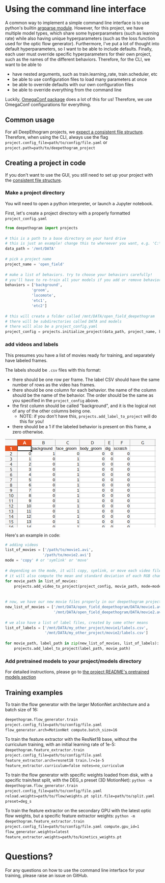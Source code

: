 # Using the command line interface

A common way to implement a simple command line interface is to use python's builtin [argparse module](https://docs.python.org/3/library/argparse.html).
However, for this project, we have multiple model types, which share some hyperparameters (such as learning rate) while also 
having unique hyperparameters (such as the loss function used for the optic flow generator). Furthermore, I've put a lot of 
thought into default hyperparameters, so I want to be able to include defaults. Finally, each user must override specific hyperparameters
for their own project, such as the names of the different behaviors. Therefore, for the CLI, we want to be able to 
* have nested arguments, such as train.learning_rate, train.scheduler, etc
* be able to use configuration files to load many parameters at once
* be able to override defaults with our own configuration files
* be able to override everything from the command line

Luckily, [OmegaConf package](https://omegaconf.readthedocs.io/en/2.0_branch/) does a lot of this for us! Therefore, we use OmegaConf configurations for everything.

## Common usage
For all DeepEthogram projects, we [expect a consistent file structure](file_structure.md). Therefore, when using the CLI, always use the flag
`project.config_file=path/to/config/file.yaml` or `project.path=path/to/deepethogram_project`

## Creating a project in code
If you don't want to use the GUI, you still need to set up your project with the [consistent file structure](file_structure.md). 


### Make a project directory
You will need to open a python interpreter, or launch a Jupyter notebook. 

First, let's create a project directory with a properly formatted `project_config.yaml`
```python
from deepethogram import projects

# this is a path to a base directory on your hard drive
# this is just an example! change this to whereever you want, e.g. 'C:\DATA\movies`
data_path = '/mnt/DATA'

# pick a project name
project_name = 'open_field'

# make a list of behaviors. try to choose your behaviors carefully! 
# you'll have to re-train all your models if you add or remove behaviors. 
behaviors = ['background', 
            'groom', 
            'locomote', 
            'etc1', 
            'etc2']

# this will create a folder called /mnt/DATA/open_field_deepethogram
# there will be subdirectories called DATA and models
# there will also be a project_config.yaml
project_config = projects.initialize_project(data_path, project_name, behaviors)
```

### add videos and labels

This presumes you have a list of movies ready for training, and separately have labeled frames. 

The labels should be `.csv` files with this format: 
* there should be one row per frame. The label CSV should have the same number of rows as the video has frames. 
* there should be one column for each behavior. the name of the column should be the name of the behavior. The order
should be the same as you specified in the `project_config` above. 
* the first column should be called "background", and it is the logical not of any of the other columns being one. 
  * NOTE: if you don't have this, `projects.add_label_to_project` will do this for you!
* there should be a 1 if the labeled behavior is present on this frame, a zero otherwise. 

![label format screenshot](images/label_format.png)

Here's an example in code: 

```python
# adding videos
list_of_movies = ['/path/to/movie1.avi', 
                 '/path/to/movie2.avi']
mode = 'copy' # or 'symlink' or 'move'

# depending on the mode, it will copy, symlink, or move each video file
# it will also compute the mean and standard deviation of each RGB channel
for movie_path in list_of_movies:
    projects.add_video_to_project(project_config, movie_path, mode=mode)


# now, we have our new movie files properly in our deepethogram project
new_list_of_movies = ['/mnt/DATA/open_field_deepethogram/DATA/movie1.avi', 
                      '/mnt/DATA/open_field_deepethogram/DATA/movie2.avi']

# we also have a list of label files, created by some other means
list_of_labels = ['/mnt/DATA/my_other_project/movie1/labels.csv', 
                  '/mnt/DATA/my_other_project/movie2/labels.csv']

for movie_path, label_path in zip(new_list_of_movies, list_of_labels):
    projects.add_label_to_project(label_path, movie_path)
```

### Add pretrained models to your project/models directory
For detailed instructions, please go to [the project README's pretrained models section](../README.md)

## Training examples
To train the flow generator with the larger MotionNet architecture and a batch size of 16: 

`deepethogram.flow_generator.train project.config_file=path/to/config/file.yaml flow_generator.arch=MotionNet compute.batch_size=16`

To train the feature extractor with the ResNet18 base, without the curriculum training, with an initial learning rate of 1e-5: 
`deepethogram.feature_extractor.train project.config_file=path/to/config/file.yaml feature_extractor.arch=resnet18 train.lr=1e-5 feature_extractor.curriculum=false notes=no_curriculum`

To train the flow generator with specific weights loaded from disk, with a specific train/test split, with the DEG_s preset (3D MotionNet): 
`python -m deepethogram.flow_generator.train project.config_file=path/to/config/file.yaml reload.weights=path/to/flow/weights.pt split.file=path/to/split.yaml preset=deg_s`

To train the feature extractor on the secondary GPU with the latest optic flow weights, but a specific feature extractor weights:
`python -m deepethogram.feature_extractor.train project.config_file=path/to/config/file.yaml compute.gpu_id=1 flow_generator.weights=latest feature_extractor.weights=path/to/kinetics_weights.pt`

# Questions?
For any questions on how to use the command line interface for your training, please raise an issue on GitHub. 